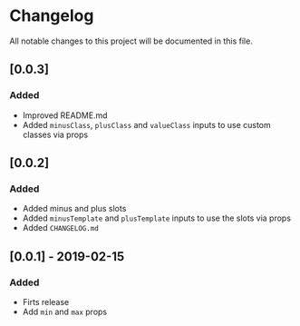 # Changelog

All notable changes to this project will be documented in this file.

## [0.0.3]

### Added 

- Improved README.md
- Added `minusClass`, `plusClass` and `valueClass` inputs to use custom classes via props

## [0.0.2]

### Added 

- Added minus and plus slots
- Added `minusTemplate` and `plusTemplate` inputs to use the slots via props
- Added `CHANGELOG.md`

## [0.0.1] - 2019-02-15

### Added 

- Firts release
- Add `min` and `max` props